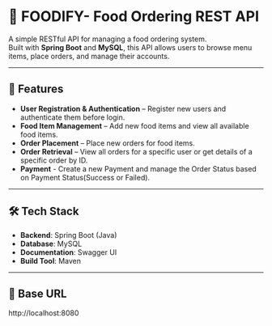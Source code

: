 # 🍔 FOODIFY- Food Ordering REST API

A simple RESTful API for managing a food ordering system.  
Built with **Spring Boot** and **MySQL**, this API allows users to browse menu items, place orders, and manage their accounts.

---

## 📌 Features
- **User Registration & Authentication** – Register new users and authenticate them before login.  
- **Food Item Management** – Add new food items and view all available food items.  
- **Order Placement** – Place new orders for food items.  
- **Order Retrieval** – View all orders for a specific user or get details of a specific order by ID.
- **Payment** - Create a new Payment and manage the Order Status based on Payment Status(Success or Failed). 

---

## 🛠 Tech Stack
- **Backend**: Spring Boot (Java)
- **Database**: MySQL
- **Documentation**: Swagger UI 
- **Build Tool**: Maven

---

## 🔗 Base URL
http://localhost:8080
